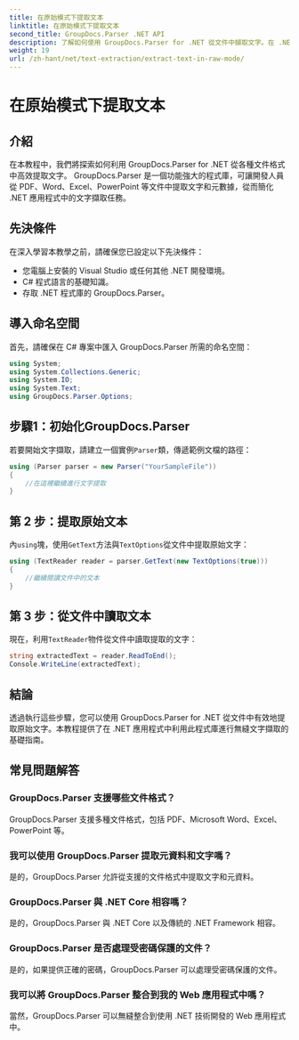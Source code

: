 ```yaml
---
title: 在原始模式下提取文本
linktitle: 在原始模式下提取文本
second_title: GroupDocs.Parser .NET API
description: 了解如何使用 GroupDocs.Parser for .NET 從文件中擷取文字。在 .NET 應用程式中輕鬆、有效率、無縫地提取文字。
weight: 19
url: /zh-hant/net/text-extraction/extract-text-in-raw-mode/
---
```


# 在原始模式下提取文本

## 介紹
在本教程中，我們將探索如何利用 GroupDocs.Parser for .NET 從各種文件格式中高效提取文字。 GroupDocs.Parser 是一個功能強大的程式庫，可讓開發人員從 PDF、Word、Excel、PowerPoint 等文件中提取文字和元數據，從而簡化 .NET 應用程式中的文字擷取任務。
## 先決條件
在深入學習本教學之前，請確保您已設定以下先決條件：
- 您電腦上安裝的 Visual Studio 或任何其他 .NET 開發環境。
- C# 程式語言的基礎知識。
- 存取 .NET 程式庫的 GroupDocs.Parser。

## 導入命名空間
首先，請確保在 C# 專案中匯入 GroupDocs.Parser 所需的命名空間：
```csharp
using System;
using System.Collections.Generic;
using System.IO;
using System.Text;
using GroupDocs.Parser.Options;
```
## 步驟1：初始化GroupDocs.Parser
若要開始文字擷取，請建立一個實例`Parser`類，傳遞範例文檔的路徑：
```csharp
using (Parser parser = new Parser("YourSampleFile"))
{
    //在這裡繼續進行文字提取
}
```
## 第 2 步：提取原始文本
內`using`塊，使用`GetText`方法與`TextOptions`從文件中提取原始文字：
```csharp
using (TextReader reader = parser.GetText(new TextOptions(true)))
{
    //繼續閱讀文件中的文本
}
```
## 第 3 步：從文件中讀取文本
現在，利用`TextReader`物件從文件中讀取提取的文字：
```csharp
string extractedText = reader.ReadToEnd();
Console.WriteLine(extractedText);
```

## 結論
透過執行這些步驟，您可以使用 GroupDocs.Parser for .NET 從文件中有效地提取原始文字。本教程提供了在 .NET 應用程式中利用此程式庫進行無縫文字擷取的基礎指南。

## 常見問題解答
### GroupDocs.Parser 支援哪些文件格式？
GroupDocs.Parser 支援多種文件格式，包括 PDF、Microsoft Word、Excel、PowerPoint 等。
### 我可以使用 GroupDocs.Parser 提取元資料和文字嗎？
是的，GroupDocs.Parser 允許從支援的文件格式中提取文字和元資料。
### GroupDocs.Parser 與 .NET Core 相容嗎？
是的，GroupDocs.Parser 與 .NET Core 以及傳統的 .NET Framework 相容。
### GroupDocs.Parser 是否處理受密碼保護的文件？
是的，如果提供正確的密碼，GroupDocs.Parser 可以處理受密碼保護的文件。
### 我可以將 GroupDocs.Parser 整合到我的 Web 應用程式中嗎？
當然，GroupDocs.Parser 可以無縫整合到使用 .NET 技術開發的 Web 應用程式中。